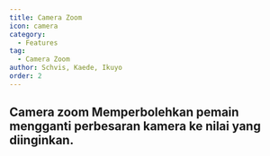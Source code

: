 ```yaml
---
title: Camera Zoom
icon: camera
category:
  - Features
tag:
  - Camera Zoom
author: Schvis, Kaede, Ikuyo
order: 2
---
```


## Camera zoom Memperbolehkan pemain mengganti perbesaran kamera ke nilai yang diinginkan.
